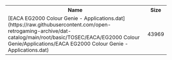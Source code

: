 <table>
<tr><th>Name</th><th>Size</th></tr>
<tr><td>[EACA EG2000 Colour Genie - Applications.dat](https://raw.githubusercontent.com/open-retrogaming-archive/dat-catalog/main/root/basic/TOSEC/EACA/EG2000 Colour Genie/Applications/EACA EG2000 Colour Genie - Applications.dat)</td><td>43969</td></tr>
</table>
